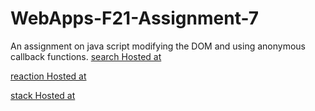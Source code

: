 # WebApps-F21-Assignment-7
An assignment on java script modifying the DOM and using anonymous callback functions.
[search Hosted at](https://github.com/44-563-WebApps-F21/webapps-f21-assignment-7-Sra1thirdy/blob/main/search.html)

[reaction Hosted at](https://github.com/44-563-WebApps-F21/webapps-f21-assignment-7-Sra1thirdy/blob/main/reaction.html)

[stack Hosted at](https://github.com/44-563-WebApps-F21/webapps-f21-assignment-7-Sra1thirdy/blob/main/stack.html)